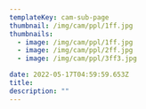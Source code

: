 ```yaml
---
templateKey: cam-sub-page
thumbnail: /img/cam/ppl/1ff.jpg
thumbnails:
  - image: /img/cam/ppl/1ff.jpg
  - image: /img/cam/ppl/2ff.jpg
  - image: /img/cam/ppl/3ff3.jpg

date: 2022-05-17T04:59:59.653Z
title:  
description: ""
---
```

